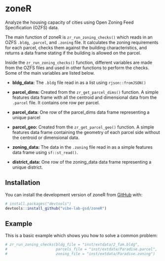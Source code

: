 
<!-- README.md is generated from README.Rmd. Please edit that file -->

# zoneR

<!-- badges: start -->

<!-- badges: end -->

Analyze the housing capacity of cities using Open Zoning Feed
Specification (OZFS) data.

The main function of zoneR is `zr_run_zoning_checks()` which reads in an
OZFS `.bldg`, `.parcel`, and `.zoning` file. It calculates the zoning
requirements for each parcel, checks them against the building
characteristics, and returns a data frame stating if the building is
allowed on the parcel.

Inside the `zr_run_zoning_checks()` function, different variables are
made from the OZFS files and used in other functions to perform the
checks. Some of the main variables are listed below.

- **bldg_data:** The `.bldg` file read in as a list using
  `rjson::fromJSON()`

- **parcel_dims:** Created from the `zr_get_parcel_dims()` function. A
  simple features data frame with all the centroid and dimensional data
  from the `.parcel` file. It contains one row per parcel.

- **parcel_data:** One row of the parcel_dims data frame representing a
  unique parcel

- **parcel_geo:** Created from the `zr_get_parcel_geo()` function. A
  simple features data frame containing the geometry of each parcel side
  without the centroid or dimensional data.

- **zoning_data:** The data in the `.zoning` file read in as a simple
  features data frame using `sf::st_read()`.

- **district_data:** One row of the zoning_data data frame representing
  a unique district.

## Installation

You can install the development version of zoneR from
[GitHub](https://github.com/) with:

``` r
# install.packages("devtools")
devtools::install_github("vibe-lab-gsd/zoneR")
```

## Example

This is a basic example which shows you how to solve a common problem:

``` r
# zr_run_zoning_checks(bldg_file = "inst/extdata/2_fam.bldg",
#                      parcels_file = "inst/extdata/Paradise.parcel",
#                      zoning_file = "inst/extdata/Paradise.zoning")
```
